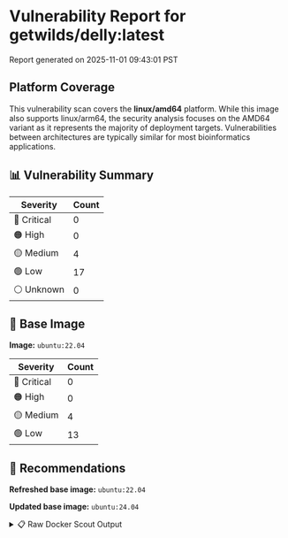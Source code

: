# Vulnerability Report for getwilds/delly:latest

Report generated on 2025-11-01 09:43:01 PST

## Platform Coverage

This vulnerability scan covers the **linux/amd64** platform. While this image also supports linux/arm64, the security analysis focuses on the AMD64 variant as it represents the majority of deployment targets. Vulnerabilities between architectures are typically similar for most bioinformatics applications.

## 📊 Vulnerability Summary

| Severity | Count |
|----------|-------|
| 🔴 Critical | 0 |
| 🟠 High | 0 |
| 🟡 Medium | 4 |
| 🟢 Low | 17 |
| ⚪ Unknown | 0 |

## 🐳 Base Image

**Image:** `ubuntu:22.04`

| Severity | Count |
|----------|-------|
| 🔴 Critical | 0 |
| 🟠 High | 0 |
| 🟡 Medium | 4 |
| 🟢 Low | 13 |

## 🔄 Recommendations

**Refreshed base image:** `ubuntu:22.04`

**Updated base image:** `ubuntu:24.04`

<details>
<summary>📋 Raw Docker Scout Output</summary>

```text
Target               │  getwilds/delly:latest  │    0C     0H     4M    17L   
    digest             │  ef8bc05c9915                   │                              
  Base image           │  ubuntu:22.04                   │    0C     0H     4M    13L   
  Refreshed base image │  ubuntu:22.04                   │    0C     0H     2M    12L   
                       │                                 │                  -2     -1   
  Updated base image   │  ubuntu:24.04                   │    0C     0H     2M     5L   
                       │                                 │                  -2     -8   

What's next:
    View vulnerabilities → docker scout cves getwilds/delly:latest
    View base image update recommendations → docker scout recommendations getwilds/delly:latest
    Include policy results in your quickview by supplying an organization → docker scout quickview getwilds/delly:latest --org <organization>
```
</details>
